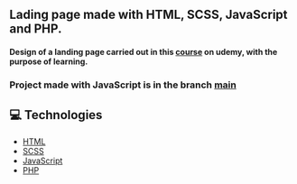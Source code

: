 ## Lading page made with HTML, SCSS, JavaScript and PHP.
#### Design of a landing page carried out in this [course](https://www.udemy.com/course/desenvolvimento-responsivo-com-html5-css3-e-javascript/) on udemy, with the purpose of learning.

### Project made with JavaScript is in the branch [main](https://github.com/arthurlbo/ArthurLbo_Design-Responsivo/)

## 💻 Technologies

- [HTML](https://developer.mozilla.org/pt-BR/docs/Web/HTML)
- [SCSS](https://sass-lang.com/)
- [JavaScript](https://developer.mozilla.org/pt-BR/docs/Web/JavaScript)
- [PHP](https://www.php.net/)
